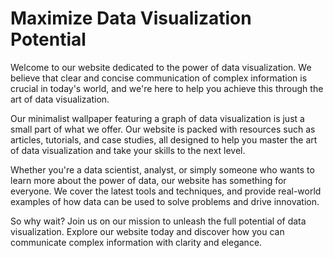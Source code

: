 <!--font:Poppins-->

# Maximize Data Visualization Potential

Welcome to our website dedicated to the power of data visualization. We believe that clear and concise communication of complex information is crucial in today's world, and we're here to help you achieve this through the art of data visualization.

Our minimalist wallpaper featuring a graph of data visualization is just a small part of what we offer. Our website is packed with resources such as articles, tutorials, and case studies, all designed to help you master the art of data visualization and take your skills to the next level.

Whether you're a data scientist, analyst, or simply someone who wants to learn more about the power of data, our website has something for everyone. We cover the latest tools and techniques, and provide real-world examples of how data can be used to solve problems and drive innovation.

So why wait? Join us on our mission to unleash the full potential of data visualization. Explore our website today and discover how you can communicate complex information with clarity and elegance.

<!--

Write me markdown content of website with wallpaper:

"A wallpaper with a graph of data visualization, in a minimalist and modern design."

The header of the page should not be copy of the text but rather a real content of the website which is using this wallpaper.


---


# Data Visualization Wallpaper

Welcome to our website featuring a stunning wallpaper with a graph of data visualization in a minimalist and modern design. This wallpaper is perfect for anyone who appreciates the beauty of data and wants to add a touch of sophistication to their desktop or mobile device.

Our wallpaper features a sleek black background with a white line graph that showcases the power of data visualization. The graph is simple yet elegant, highlighting the importance of clear and concise communication when it comes to presenting complex information.

Whether you're a data scientist, analyst, or simply someone who loves the beauty of numbers, our wallpaper is sure to impress. It's easy to download and install on your device, and it's compatible with a wide range of screen sizes and resolutions.

So why wait? Download our data visualization wallpaper today and add a touch of style and elegance to your digital world!


---


Heading should not include word "wallpaper". The website should not be about the wallpaper itself, wallpaper is just a related background, rewrite whole content.


---


# Welcome to Our Data Visualization Website

Our website is dedicated to the power of data visualization. We believe that clear and concise communication of complex information is essential in today's world, and that's why we've created a stunning minimalist wallpaper featuring a graph of data visualization.

Our wallpaper is the perfect background for anyone who appreciates the beauty of numbers and wants to add a touch of sophistication to their desktop or mobile device. The sleek black background and white line graph are simple yet elegant, highlighting the importance of presenting data in a visually appealing way.

But our website is about more than just a wallpaper. We're passionate about all things related to data visualization, from the latest tools and techniques to real-world examples of how data can be used to solve problems and drive innovation.

Whether you're a data scientist, analyst, or simply someone who loves the beauty of numbers, our website is sure to inspire and inform. We offer a wide range of resources, including articles, tutorials, and case studies, all designed to help you master the art of data visualization and take your skills to the next level.

So why wait? Explore our website today and discover the power of data visualization for yourself!


---


Heading is too long, rewrite whole content.


---


# Discover the Power of Data Visualization

Our website is dedicated to helping you unlock the full potential of data visualization. We believe that clear and concise communication of complex information is essential in today's world, and we're here to provide you with the tools and resources you need to succeed.

Our minimalist wallpaper featuring a graph of data visualization is just one example of how we showcase the beauty of numbers. But our website is about more than just a background. We offer a wide range of resources, including articles, tutorials, and case studies, all designed to help you master the art of data visualization and take your skills to the next level.

Whether you're a data scientist, analyst, or simply someone who wants to learn more about the power of data, our website has something for everyone. From the latest tools and techniques to real-world examples of how data can be used to solve problems and drive innovation, we're here to inspire and inform.

So why wait? Explore our website today and discover the power of data visualization for yourself!


---


Heading is too long, rewrite whole content.


---


# Unleash the Potential of Data Visualization

Welcome to our website dedicated to the power of data visualization. We believe that clear and concise communication of complex information is crucial in today's world, and we're here to help you achieve this through the art of data visualization.

Our minimalist wallpaper featuring a graph of data visualization is just a small part of what we offer. Our website is packed with resources such as articles, tutorials, and case studies, all designed to help you master the art of data visualization and take your skills to the next level.

Whether you're a data scientist, analyst, or simply someone who wants to learn more about the power of data, our website has something for everyone. We cover the latest tools and techniques, and provide real-world examples of how data can be used to solve problems and drive innovation.

So why wait? Join us on our mission to unleash the full potential of data visualization. Explore our website today and discover how you can communicate complex information with clarity and elegance.


---


Write me a Google font which is best fitting for the website.

Pick from the list:
- Playfair Display
- Roboto
- IBM Plex Sans
- Lobster
- Lato
- Great Vibes
- Orbitron
- Poppins
- Alegreya
- Futura
- Dancing Script
- Montserrat
- Open Sans
- Inter
- Barlow Condensed
- Raleway
- Exo 2


Write just the font name nothing else.


---


Poppins

-->
